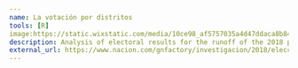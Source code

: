 ```yaml
---
name: La votación por distritos
tools: [R]
image:https://static.wixstatic.com/media/10ce98_af5757035a4d47ddaca8b84d19ad922a~mv2.png/v1/fill/w_758,h_404,al_c,q_85,usm_0.66_1.00_0.01,enc_auto/10ce98_af5757035a4d47ddaca8b84d19ad922a~mv2.png
description: Analysis of electoral results for the runoff of the 2018 presidential elections
external_url: https://www.nacion.com/gnfactory/investigacion/2018/elecciones_presidenciales/diputados/votaciones_distritos.html
---
```

